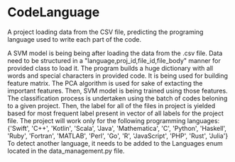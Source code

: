 # CodeLanguage
A project loading data from the CSV file, predicting the programing language used to write each part of the code.

A SVM model is being being after loading the data from the .csv file. Data need to be structured in a "language,proj_id,file_id,file_body" manner for provided class to load it.
The program builds a huge dictionary with all words and special characters in provided code. It is being used for building feature matrix. The PCA algorithm is used for sake of extacting the important features. Then, SVM model is being trained using those features.
The classification process is undertaken using the batch of codes beloning to a given project. Then, the label for all of the files in project is yielded based for most frequent label present in vector of all labels for the project file.
The project will work only for the following programming languages: {'Swift', 'C++', 'Kotlin', 'Scala', 'Java', 'Mathematica', 'C', 'Python', 'Haskell', 'Ruby', 'Fortran', 'MATLAB', 'Perl', 'Go', 'R', 'JavaScript', 'PHP', 'Rust', 'Julia'}
To detect another language, it needs to be added to the Languages enum located in the data_management.py file. 

